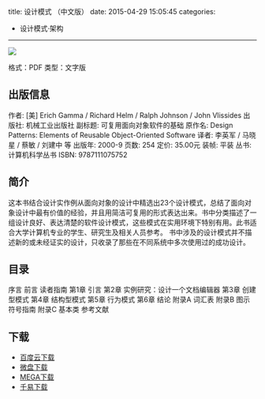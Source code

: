 title: 设计模式 （中文版）
date: 2015-04-29 15:05:45
categories:
  - 设计模式·架构
---

![](http://img3.douban.com/lpic/s1074361.jpg)

格式：PDF
类型：文字版

<!--more-->

## 出版信息 ##

作者: [美] Erich Gamma / Richard Helm / Ralph Johnson / John Vlissides 
出版社: 机械工业出版社
副标题: 可复用面向对象软件的基础
原作名: Design Patterns: Elements of Reusable Object-Oriented Software
译者: 李英军 / 马晓星 / 蔡敏 / 刘建中 等 
出版年: 2000-9
页数: 254
定价: 35.00元
装帧: 平装
丛书: 计算机科学丛书
ISBN: 9787111075752

## 简介 ##

这本书结合设计实作例从面向对象的设计中精选出23个设计模式，总结了面向对象设计中最有价值的经验，并且用简洁可复用的形式表达出来。书中分类描述了一组设计良好、表达清楚的软件设计模式，这些模式在实用环境下特别有用。此书适合大学计算机专业的学生、研究生及相关人员参考。
书中涉及的设计模式并不描述新的或未经证实的设计，只收录了那些在不同系统中多次使用过的成功设计。

## 目录 ##

序言
前言
读者指南
第1章 引言
第2章 实例研究：设计一个文档编辑器
第3章 创建型模式
第4章 结构型模式
第5章 行为模式
第6章 结论
附录A 词汇表
附录B 图示符号指南
附录C 基本类
参考文献

## 下载

* [百度云下载](http://pan.baidu.com/s/1jG7SVNC)
* [微盘下载](http://vdisk.weibo.com/s/aADaW4YROTBaA)
* [MEGA下载](https://mega.co.nz/#!bUMxlYIK!BzrTNP_FNbWpGiaUc0ah206_fiN8g7WUJtgAeXsQO9Q)
* [千易下载](http://1000eb.com/1gg1x)
